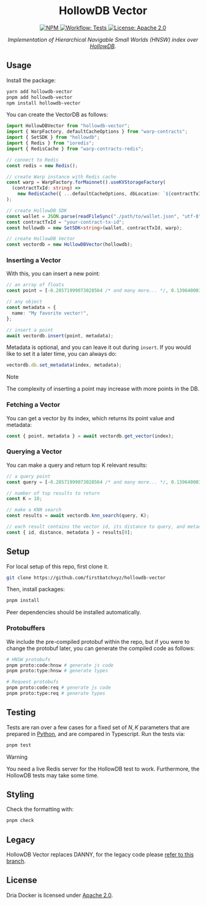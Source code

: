 <p align="center">
  <h1 align="center">
    HollowDB Vector
  </h1>

  <div align="center">
    <a href="https://www.npmjs.com/package/hollowdb-vector" target="_blank">
      <img alt="NPM" src="https://img.shields.io/npm/v/hollowdb-vector?logo=npm&color=CB3837">
    </a>
    <a href="./.github/workflows/tests.yml" target="_blank">
        <img alt="Workflow: Tests" src="https://github.com/firstbatchxyz/hollowdb-vector/actions/workflows/tests.yml/badge.svg?branch=master">
    </a>
    <a href="https://opensource.org/license/apache-2-0/" target="_blank">
        <img alt="License: Apache 2.0" src="https://img.shields.io/badge/license-Apache%202.0-7CB9E8.svg">
    </a>
  </div>
  
  <p align="center">
    <i>Implementation of Hierarchical Navigable Small Worlds (HNSW) index over <a href="https://hollowdb.xyz/" target="_blank">HollowDB</a>.</i>
  </p>
</p>

## Usage

Install the package:

```sh
yarn add hollowdb-vector
pnpm add hollowdb-vector
npm install hollowdb-vector
```

You can create the VectorDB as follows:

```ts
import HollowDBVector from "hollowdb-vector";
import { WarpFactory, defaultCacheOptions } from "warp-contracts";
import { SetSDK } from "hollowdb";
import { Redis } from "ioredis";
import { RedisCache } from "warp-contracts-redis";

// connect to Redis
const redis = new Redis();

// create Warp instance with Redis cache
const warp = WarpFactory.forMainnet().useKVStorageFactory(
  (contractTxId: string) =>
    new RedisCache({ ...defaultCacheOptions, dbLocation: `${contractTxId}` }, { client: redis }),
);

// create HollowDB SDK
const wallet = JSON.parse(readFileSync("./path/to/wallet.json", "utf-8"));
const contractTxId = "your-contract-tx-id";
const hollowdb = new SetSDK<string>(wallet, contractTxId, warp);

// create HollowDB Vector
const vectordb = new HollowDBVector(hollowdb);
```

### Inserting a Vector

With this, you can insert a new point:

```ts
// an array of floats
const point = [-0.28571999073028564 /* and many more... */, 0.13964000344276428];

// any object
const metadata = {
  name: "My favorite vector!",
};

// insert a point
await vectordb.insert(point, metadata);
```

Metadata is optional, and you can leave it out during `insert`. If you would like to set it a later time, you can always do:

```ts
vectordb.db.set_metadata(index, metadata);
```

> [!NOTE]
>
> The complexity of inserting a point may increase with more points in the DB.

### Fetching a Vector

You can get a vector by its index, which returns its point value and metadata:

```ts
const { point, metadata } = await vectordb.get_vector(index);
```

### Querying a Vector

You can make a query and return top K relevant results:

```ts
// a query point
const query = [-0.28571999073028564 /* and many more... */, 0.13964000344276428];

// number of top results to return
const K = 10;

// make a KNN search
const results = await vectordb.knn_search(query, K);

// each result contains the vector id, its distance to query, and metadata
const { id, distance, metadata } = results[0];
```

## Setup

For local setup of this repo, first clone it.

```sh
git clone https://github.com/firstbatchxyz/hollowdb-vector
```

Then, install packages:

```sh
pnpm install
```

Peer dependencies should be installed automatically.

### Protobuffers

We include the pre-compiled protobuf within the repo, but if you were to change the protobuf later, you can generate the compiled code as follows:

```sh
# HNSW protobufs
pnpm proto:code:hnsw # generate js code
pnpm proto:type:hnsw # generate types

# Request protobufs
pnpm proto:code:req # generate js code
pnpm proto:type:req # generate types
```

## Testing

Tests are ran over a few cases for a fixed set of $N, K$ parameters that are prepared in [Python](./test/python/main.py), and are compared in Typescript. Run the tests via:

```sh
pnpm test
```

> [!WARNING]
>
> You need a live Redis server for the HollowDB test to work. Furthermore, the HollowDB tests may take some time.

## Styling

Check the formatting with:

```sh
pnpm check
```

## Legacy

HollowDB Vector replaces DANNY, for the legacy code please [refer to this branch](https://github.com/firstbatchxyz/danny/tree/legacy).

## License

Dria Docker is licensed under [Apache 2.0](./LICENSE).
